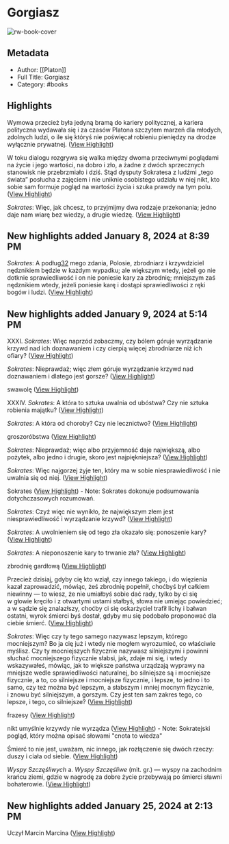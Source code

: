 # Gorgiasz

![rw-book-cover](https://readwise-assets.s3.amazonaws.com/media/reader/parsed_document_assets/128173823/7GplE_bsXmYLcpKIoegvwLykJfBii5cd-rHia_7bCZ0-cove_29kHe33.jpg)

## Metadata
- Author: [[Platon]]
- Full Title: Gorgiasz
- Category: #books

## Highlights

Wymowa przecież była jedyną bramą do kariery politycznej, a kariera polityczna wydawała się i za czasów Platona szczytem marzeń dla młodych, zdolnych ludzi, o ile się któryś nie poświęcał robieniu pieniędzy na drodze wyłącznie prywatnej. ([View Highlight](https://read.readwise.io/read/01hkjv6cp1ctwkhqyw4r16cp01))


W toku dialogu rozgrywa się walka między dwoma przeciwnymi poglądami na życie i jego wartości, na dobro i zło, a żadne z dwóch sprzecznych stanowisk nie przebrzmiało i dziś. Stąd dysputy Sokratesa z ludźmi „tego świata” posłucha z zajęciem i nie uniknie osobistego udziału w niej nikt, kto sobie sam formuje pogląd na wartości życia i szuka prawdy na tym polu. ([View Highlight](https://read.readwise.io/read/01hkjvan5pg2ef8899s4x6vbjw))


*Sokrates*: Więc, jak chcesz, to przyjmijmy dwa rodzaje przekonania; jedno daje nam wiarę bez wiedzy, a drugie wiedzę. ([View Highlight](https://read.readwise.io/read/01hkjwfqy51sa7yz1dza9e5cd7))

## New highlights added January 8, 2024 at 8:39 PM

*Sokrates*: A podług[32](private://read/01hkjv0jce5rzg8cj3kzm7jq0m#annotation-32) mego zdania, Polosie, zbrodniarz i krzywdziciel nędznikiem będzie w każdym wypadku; ale większym wtedy, jeżeli go nie dotknie sprawiedliwość i on nie poniesie kary za zbrodnię; mniejszym zaś nędznikiem wtedy, jeżeli poniesie karę i dostąpi sprawiedliwości z ręki bogów i ludzi. ([View Highlight](https://read.readwise.io/read/01hkm9na7rd8z6e1zv3421bhe9))

## New highlights added January 9, 2024 at 5:14 PM

XXXI. *Sokrates*: Więc naprzód zobaczmy, czy bólem góruje wyrządzanie krzywd nad ich doznawaniem i czy cierpią więcej zbrodniarze niż ich ofiary? ([View Highlight](https://read.readwise.io/read/01hkpq17pp3ymg2sgck43eztq9))


*Sokrates*: Nieprawdaż; więc złem góruje wyrządzanie krzywd nad doznawaniem i dlatego jest gorsze? ([View Highlight](https://read.readwise.io/read/01hkq664xbtej11k63e9dw8rpz))


swawolę ([View Highlight](https://read.readwise.io/read/01hkq6qmwa95wmrkany19283j3))


XXXIV. *Sokrates*: A która to sztuka uwalnia od ubóstwa? Czy nie sztuka robienia majątku? ([View Highlight](https://read.readwise.io/read/01hkq6ydgj92a67gs40qw8jkx1))


*Sokrates*: A która od choroby? Czy nie lecznictwo? ([View Highlight](https://read.readwise.io/read/01hkq6ym88jqffhpx0ea1b0zd9))


groszoróbstwa ([View Highlight](https://read.readwise.io/read/01hkq70796wea4hk0zs6c4hcj6))


*Sokrates*: Nieprawdaż; więc albo przyjemność daje największą, albo pożytek, albo jedno i drugie, skoro jest najpiękniejsza? ([View Highlight](https://read.readwise.io/read/01hkq710r5nnhty727kq2s7zg2))


*Sokrates*: Więc najgorzej żyje ten, który ma w sobie niesprawiedliwość i nie uwalnia się od niej. ([View Highlight](https://read.readwise.io/read/01hkq74da0bdtqcfjjnw0zzjxj))


Sokrates ([View Highlight](https://read.readwise.io/read/01hkq7b8fh7ewr16vtrpqpdg9s))
    - Note: Sokrates dokonuje podsumowania dotychczasowych rozumowań.


*Sokrates*: Czyż więc nie wynikło, że największym złem jest niesprawiedliwość i wyrządzanie krzywd? ([View Highlight](https://read.readwise.io/read/01hkq79z8p9a6qp0trf3p1neqg))


*Sokrates*: A uwolnieniem się od tego zła okazało się: ponoszenie kary? ([View Highlight](https://read.readwise.io/read/01hkq7a8st9hatxycrzx3hapc1))


*Sokrates*: A nieponoszenie kary to trwanie zła? ([View Highlight](https://read.readwise.io/read/01hkq7ae5604ksnn4xf4k8qjde))


zbrodnię gardłową ([View Highlight](https://read.readwise.io/read/01hkq7j2gc52act7ke18tsrtsk))


Przecież dzisiaj, gdyby cię kto wziął, czy innego takiego, i do więzienia kazał zaprowadzić, mówiąc, żeś zbrodnię popełnił, choćbyś był całkiem niewinny — to wiesz, że nie umiałbyś sobie dać rady, tylko by ci się w głowie kręciło i z otwartymi ustami stałbyś, słowa nie umiejąc powiedzieć; a w sądzie się znalazłszy, choćby ci się oskarżyciel trafił lichy i bałwan ostatni, wyrok śmierci byś dostał, gdyby mu się podobało proponować dla ciebie śmierć. ([View Highlight](https://read.readwise.io/read/01hkq8j0r5p1e19zktdjaqgrrn))


*Sokrates*: Więc czy ty tego samego nazywasz lepszym, którego mocniejszym? Bo ja cię już i wtedy nie mogłem wyrozumieć, co właściwie myślisz. Czy ty mocniejszych fizycznie nazywasz silniejszymi i powinni słuchać mocniejszego fizycznie słabsi, jak, zdaje mi się, i wtedy wskazywałeś, mówiąc, jak to większe państwa urządzają wyprawy na mniejsze wedle sprawiedliwości naturalnej, bo silniejsze są i mocniejsze fizycznie, a to, co silniejsze i mocniejsze fizycznie, i lepsze, to jedno i to samo, czy też można być lepszym, a słabszym i mniej mocnym fizycznie, i znowu być silniejszym, a gorszym. Czy jest ten sam zakres tego, co lepsze, i tego, co silniejsze? ([View Highlight](https://read.readwise.io/read/01hkq91bybjwp6hv2w9040h13c))


frazesy ([View Highlight](https://read.readwise.io/read/01hkq9g76rfbgxbqjmwejv2w02))


nikt umyślnie krzywdy nie wyrządza ([View Highlight](https://read.readwise.io/read/01hkqd1y28qz5tcshw24tn1q9e))
    - Note: Sokratejski pogląd, który można opisać słowami "cnota to wiedza"


Śmierć to nie jest, uważam, nic innego, jak rozłączenie się dwóch rzeczy: duszy i ciała od siebie. ([View Highlight](https://read.readwise.io/read/01hkqfp8a10e1pw0p04mqtbqqs))


*Wyspy Szczęśliwych* a. *Wyspy Szczęśliwe* (mit. gr.) — wyspy na zachodnim krańcu ziemi, gdzie w nagrodę za dobre życie przebywają po śmierci sławni bohaterowie. ([View Highlight](https://read.readwise.io/read/01hkqfjpehvqrhdfzzfymcnb7n))

## New highlights added January 25, 2024 at 2:13 PM

Uczył Marcin Marcina ([View Highlight](https://read.readwise.io/read/01hmyf18xyvxd2n17203xnx3em))


